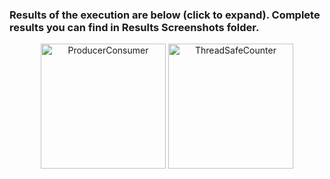 ### Results of the execution are below (click to expand). Complete results you can find in Results Screenshots folder.

<p align="center">
  <img src="https://i.ibb.co/RDGsg7k/tsf.png" title="ProducerConsumer" width = "200" height="200">
  <img src="https://i.ibb.co/PwVg9WL/pc1.png" title="ThreadSafeCounter" width = "200" height="200">
</p>



